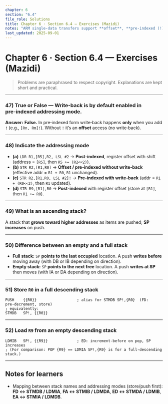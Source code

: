 ```yaml
---
chapter: 6
section: "6.4"
file_role: Solutions
title: Chapter 6 · Section 6.4 — Exercises (Mazidi)
notes: "ARM single‑data transfers support **offset**, **pre‑indexed (!)**, and **post‑indexed** forms with register/imm offsets and optional shifts. Stack types: FD/FA/ED/EA map to DB/IB/DA/IA addressing."
last_updated: 2025-09-01
---
```



# Chapter 6 · Section 6.4 — Exercises (Mazidi)

> Problems are paraphrased to respect copyright. Explanations are kept short and practical.

---

### 47) True or False — Write‑back is **by default** enabled in **pre‑indexed** addressing mode.
**Answer:** **False.** In pre‑indexed form write‑back happens **only** when you add **`!`** (e.g., `[Rn, Rm]!`). Without `!` it’s an **offset** access (no write‑back).

---

### 48) Indicate the addressing mode

- **(a)** `LDR R1,[R5],R2, LSL #2` → **Post‑indexed**, register offset with shift (address = `[R5]`, then `R5 += (R2<<2)`).  
- **(b)** `STR R2,[R1,R0]` → **Offset / pre‑indexed without write‑back** (effective addr = `R1 + R0`, `R1` unchanged).  
- **(c)** `STR R2,[R1,R0, LSL #2]!` → **Pre‑indexed with write‑back** (addr = `R1 + (R0<<2)`, then `R1` updated).  
- **(d)** `STR R9,[R1],R0` → **Post‑indexed** with register offset (store at `[R1]`, then `R1 += R0`).

---

### 49) What is an **ascending stack**?
A stack that **grows toward higher addresses** as items are pushed; **SP increases** on push.

---

### 50) Difference between an **empty** and a **full** stack
- **Full stack:** `SP` **points to the last occupied** location. A push **writes before** moving away (with DB or IB depending on direction).  
- **Empty stack:** `SP` **points to the next free** location. A push **writes at SP** then moves (with IA or DA depending on direction).

---

### 51) Store `R0` in a **full descending** stack
```armasm
PUSH    {{R0}}                  ; alias for STMDB SP!,{R0}  (FD: pre‑decrement, store)
; equivalently:
STMDB   SP!, {{R0}}
```

---

### 52) Load `R9` from an **empty descending** stack
```armasm
LDMIB   SP!, {{R9}}             ; ED: increment‑before on pop, SP increases
; (For comparison: POP {R9} == LDMIA SP!,{R9} is for a full‑descending stack.)
```

---

## Notes for learners
- Mapping between stack names and addressing modes (store/push first):  
  **FD ↔ STMDB / LDMIA**, **FA ↔ STMIB / LDMDA**, **ED ↔ STMDA / LDMIB**, **EA ↔ STMIA / LDMDB**.
